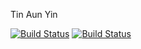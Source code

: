 Tin Aun Yin

[![Build Status](https://travis-ci.org/tinaungyin-mm/sem.svg?branch=master)](https://travis-ci.org/tinaungyin-mm/sem)
[![Build Status](https://travis-ci.org/tinaungyin-mm/sem.svg?branch=develop)](https://travis-ci.org/tinaungyin-mm/sem)
